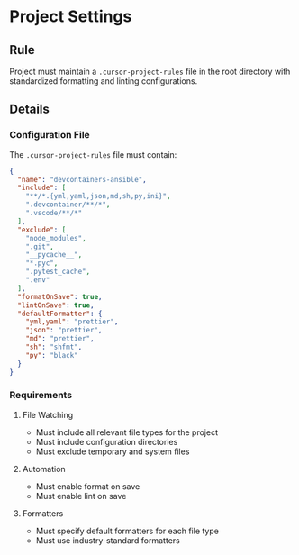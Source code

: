 # Project Settings

## Rule

Project must maintain a `.cursor-project-rules` file in the root directory with standardized formatting and linting configurations.

## Details

### Configuration File

The `.cursor-project-rules` file must contain:

```json
{
  "name": "devcontainers-ansible",
  "include": [
    "**/*.{yml,yaml,json,md,sh,py,ini}",
    ".devcontainer/**/*",
    ".vscode/**/*"
  ],
  "exclude": [
    "node_modules",
    ".git",
    "__pycache__",
    "*.pyc",
    ".pytest_cache",
    ".env"
  ],
  "formatOnSave": true,
  "lintOnSave": true,
  "defaultFormatter": {
    "yml,yaml": "prettier",
    "json": "prettier",
    "md": "prettier",
    "sh": "shfmt",
    "py": "black"
  }
}
```

### Requirements

1. File Watching

   - Must include all relevant file types for the project
   - Must include configuration directories
   - Must exclude temporary and system files

1. Automation

   - Must enable format on save
   - Must enable lint on save

1. Formatters

   - Must specify default formatters for each file type
   - Must use industry-standard formatters
